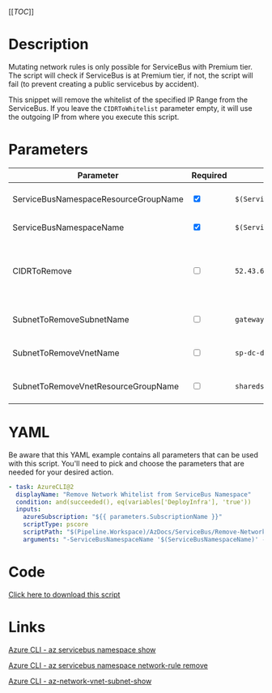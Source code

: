 [[_TOC_]]

# Description

Mutating network rules is only possible for ServiceBus with Premium tier. The script will check if ServiceBus is at Premium tier, if not, the script will fail (to prevent creating a public servicebus by accident).

This snippet will remove the whitelist of the specified IP Range from the ServiceBus. If you leave the `CIDRToWhitelist` parameter empty, it will use the outgoing IP from where you execute this script.

# Parameters

| Parameter                            | Required                        | Example Value                             | Description                                                                                                                                                                                                                  |
| ------------------------------------ | ------------------------------- | ----------------------------------------- | ---------------------------------------------------------------------------------------------------------------------------------------------------------------------------------------------------------------------------- |
| ServiceBusNamespaceResourceGroupName | <input type="checkbox" checked> | `$(ServiceBusNamespaceResourceGroupName)` | The name of the resource group the ServiceBus Namespace is in.                                                                                                                                                               |
| ServiceBusNamespaceName              | <input type="checkbox" checked> | `$(ServiceBusNamespaceName)`              | The name for the ServiceBus Namespace.                                                                                                                                                                                       |
| CIDRToRemove                         | <input type="checkbox">         | `52.43.65.123/32`                         | The IP range, to remove the whitelist for, in [CIDR notation](https://en.wikipedia.org/wiki/Classless_Inter-Domain_Routing#CIDR_notation). Leave this field empty to use the outgoing IP from where you execute this script. |
| SubnetToRemoveSubnetName             | <input type="checkbox">         | `gateway2-subnet`                         | The name of the subnet you want to remove from the whitelist.                                                                                                                                                                |
| SubnetToRemoveVnetName               | <input type="checkbox">         | `sp-dc-dev-001-vnet`                      | The vnetname of the subnet you want to remove from the whitelist.                                                                                                                                                            |
| SubnetToRemoveVnetResourceGroupName  | <input type="checkbox">         | `sharedservices-rg`                       | The VnetResourceGroupName your Vnet resides in.                                                                                                                                                                              |

# YAML

Be aware that this YAML example contains all parameters that can be used with this script. You'll need to pick and choose the parameters that are needed for your desired action.

```yaml
- task: AzureCLI@2
  displayName: "Remove Network Whitelist from ServiceBus Namespace"
  condition: and(succeeded(), eq(variables['DeployInfra'], 'true'))
  inputs:
    azureSubscription: "${{ parameters.SubscriptionName }}"
    scriptType: pscore
    scriptPath: "$(Pipeline.Workspace)/AzDocs/ServiceBus/Remove-Network-Whitelist-from-ServiceBus-Namespace.ps1"
    arguments: "-ServiceBusNamespaceName '$(ServiceBusNamespaceName)' -ServiceBusNamespaceResourceGroupName '$(ServiceBusNamespaceResourceGroupName)' -CIDRToRemove '$(CIDRToRemove)' -SubnetToRemoveSubnetName '$(SubnetToRemoveSubnetName)' -SubnetToRemoveVnetName '$(SubnetToRemoveVnetName)' -SubnetToRemoveVnetResourceGroupName '$(SubnetToRemoveVnetResourceGroupName)'"
```

# Code

[Click here to download this script](../../../../src/ServiceBus/Add-Network-Whitelist-to-ServiceBus-Namespace.ps1)

# Links

[Azure CLI - az servicebus namespace show](https://docs.microsoft.com/nl-nl/cli/azure/servicebus/namespace?view=azure-cli-latest#az_servicebus_namespace_show)

[Azure CLI - az servicebus namespace network-rule remove](https://docs.microsoft.com/nl-nl/cli/azure/servicebus/namespace/network-rule?view=azure-cli-latest#az_servicebus_namespace_network_rule_add)

[Azure CLI - az-network-vnet-subnet-show](https://docs.microsoft.com/en-us/cli/azure/network/vnet/subnet?view=azure-cli-latest#az-network-vnet-subnet-show)
